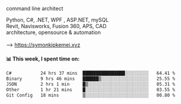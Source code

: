 command line architect

Python, C#, .NET, WPF , ASP.NET, mySQL <br>
Revit, Navisworks, Fusion 360, APS, CAD <br>
architecture, opensource & automation<br>
<br>
--> https://symonkipkemei.xyz

#### 📊 This week, I spent time on:
<!--START_SECTION:waka-->

```txt
C#           24 hrs 37 mins  ████████████████░░░░░░░░░   64.41 %
Binary       9 hrs 46 mins   ██████▒░░░░░░░░░░░░░░░░░░   25.55 %
JSON         2 hrs 1 min     █▒░░░░░░░░░░░░░░░░░░░░░░░   05.31 %
Other        1 hr 21 mins    █░░░░░░░░░░░░░░░░░░░░░░░░   03.55 %
Git Config   18 mins         ▒░░░░░░░░░░░░░░░░░░░░░░░░   00.80 %
```

<!--END_SECTION:waka-->
